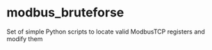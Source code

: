 # modbus_bruteforse
Set of simple Python scripts to locate valid ModbusTCP registers and modify them
